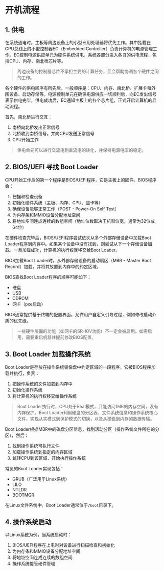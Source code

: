 # 开机流程

## 1. 供电

在系统通电时，主板等周边设备上的小型专用处理器将优先工作。其中挂载在CPU总线上的小型控制器EC（Embedded Controller）负责计算机的电源管理工作。EC控制电源供应单元为硬件系统供电，系统各部分进入各自的供电流程，包括CPU、内存、南北桥芯片等。

> 周边设备的控制器芯片不承担主要的计算任务，但会帮助协调各个硬件之间的工作。

各个硬件的供电顺序有所先后，一般顺序是：CPU、内存、南北桥、扩展卡和外围设备、启动存储等。电源控制单元在确保电源供应一切顺利后，向EC发出信号表示供电完毕。供电成功后，EC通知主板上的各个芯片组，正式开启计算机的启动流程。

首先，南北桥进行交互：
1. 南桥向北桥发出正常信号
2. 北桥收到南桥信号，并向CPU发送正常信号
3. CPU开始工作

> 供电单元可以进行交流电到直流电的转化，并保持电源电压的稳定。

## 2. BIOS/UEFI 寻找 Boot Loader

CPU开始工作后的第一个程序是BIOS/UEFI程序，它是主板上的固件。BIOS程序会：
1. 扫描和检查设备
2. 初始化硬件系统（主板、内存、CPU、显卡等）
3. 确保设备能够正常工作（POST - Power-On Self Test）
4. 为内存条和MMIO设备分配地址空间
5. 将地址空间连成连续的数组空间（地址位数取决于机器位宽，通常为32位或64位）

在硬件检查完毕后，BIOS/UEFI程序尝试依次从多个外部存储设备中加载Boot Loader程序到内存中。如果某个设备中没有找到，则尝试从下一个存储设备加载。一旦加载成功，计算机的执行权就移交给Boot Loader。

BIOS加载Boot Loader时，从外部存储设备的启动扇区（MBR - Master Boot Record）加载，并将其放置到内存中的约定区域。

BIOS查找Boot Loader程序的顺序可能如下：
- 硬盘
- USB
- CDROM
- 网卡（pxe启动）

BIOS通常提供基于终端的配置界面，允许用户自定义引导过程，例如修改启动介质的优先级。

> 一些硬件层面的功能（如网卡的SR-IOV功能）不一定会被启用。如需启用，需要重启机器并提前修改BIOS配置。

## 3. Boot Loader 加载操作系统

Boot Loader是存放在操作系统镜像盘中约定区域的一段程序。它被BIOS程序加载并执行，负责：
1. 把操作系统的文件加载到内存中
2. 初始化操作系统
3. 将计算机的执行权移交给操作系统

> Boot Loader执行时，CPU处于Real模式，只能访问1MB的内存空间，没有内存保护。Boot Loader利用硬盘的分区表、文件系统信息和操作系统核心文件，实现从实模式到保护模式的切换，以及从硬盘到内存的数据传输。

Boot Loader根据MBR中的磁盘分区信息，找到活动分区（操作系统文件所在的分区），然后：
1. 找到操作系统可执行文件
2. 加载操作系统到指定的内存区域
3. 跳转CPU到该区域，开始执行操作系统

常见的Boot Loader实现包括：
- GRUB（广泛用于Linux系统）
- LILO
- NTLDR
- BOOTMGR

在Linux文件系统中，Boot Loader通常位于`/boot`目录下。

## 4. 操作系统启动

以Linux系统为例，当系统启动时：
1. BIOS/UEFI程序在上电时对设备进行扫描检查和初始化
2. 为内存条和MMIO设备分配地址空间
3. 将地址空间连成连续的数组空间
4. 操作系统接管硬件管理